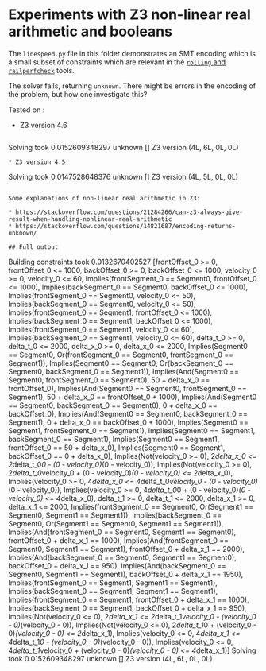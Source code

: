 # Experiments with Z3 non-linear real arithmetic and booleans

The `linespeed.py` file in this folder demonstrates an SMT encoding which
is a small subset of constraints which are relevant in the 
[`rolling` and `railperfcheck`](https://luteberget.github.io/rollingdocs/)
tools.

The solver fails, returning `unknown`. There might be errors in the encoding of the problem,
but how one investigate this?

Tested on :
* Z3 version 4.6 
  ```
Solving took  0.0152609348297
unknown
[]
Z3 version (4L, 6L, 0L, 0L)
  ```
* Z3 version 4.5
  ```
Solving took  0.0147528648376
unknown
[]
Z3 version (4L, 5L, 0L, 0L)
  ```

Some explanations of non-linear real arithmetic in Z3:

* https://stackoverflow.com/questions/21284266/can-z3-always-give-result-when-handling-nonlinear-real-arithmetic
* https://stackoverflow.com/questions/14821687/encoding-returns-unknown/

## Full output
```
Building constraints took  0.0132670402527
[frontOffset_0 >= 0,
 frontOffset_0 <= 1000,
 backOffset_0 >= 0,
 backOffset_0 <= 1000,
 velocity_0 >= 0,
 velocity_0 <= 60,
 Implies(frontSegment_0 == Segment0, frontOffset_0 <= 1000),
 Implies(backSegment_0 == Segment0, backOffset_0 <= 1000),
 Implies(frontSegment_0 == Segment0, velocity_0 <= 50),
 Implies(backSegment_0 == Segment0, velocity_0 <= 50),
 Implies(frontSegment_0 == Segment1, frontOffset_0 <= 1000),
 Implies(backSegment_0 == Segment1, backOffset_0 <= 1000),
 Implies(frontSegment_0 == Segment1, velocity_0 <= 60),
 Implies(backSegment_0 == Segment1, velocity_0 <= 60),
 delta_t_0 >= 0,
 delta_t_0 <= 2000,
 delta_x_0 >= 0,
 delta_x_0 <= 2000,
 Implies(Segment0 == Segment0,
         Or(frontSegment_0 == Segment0,
            frontSegment_0 == Segment1)),
 Implies(Segment0 == Segment0,
         Or(backSegment_0 == Segment0,
            backSegment_0 == Segment1)),
 Implies(And(Segment0 == Segment0,
             frontSegment_0 == Segment0),
         50 + delta_x_0 == frontOffset_0),
 Implies(And(Segment0 == Segment0,
             frontSegment_0 == Segment1),
         50 + delta_x_0 == frontOffset_0 + 1000),
 Implies(And(Segment0 == Segment0,
             backSegment_0 == Segment0),
         0 + delta_x_0 == backOffset_0),
 Implies(And(Segment0 == Segment0,
             backSegment_0 == Segment1),
         0 + delta_x_0 == backOffset_0 + 1000),
 Implies(Segment0 == Segment1, frontSegment_0 == Segment1),
 Implies(Segment0 == Segment1, backSegment_0 == Segment1),
 Implies(Segment0 == Segment1,
         frontOffset_0 == 50 + delta_x_0),
 Implies(Segment0 == Segment1,
         backOffset_0 == 0 + delta_x_0),
 Implies(Not(velocity_0 >= 0),
         2*delta_x_0 <=
         2*delta_t_0*0 - (0 - velocity_0)*(0 - velocity_0)),
 Implies(Not(velocity_0 >= 0),
         2*delta_t_0*velocity_0 +
         (0 - velocity_0)*(0 - velocity_0) <=
         2*delta_x_0),
 Implies(velocity_0 >= 0,
         4*delta_x_0 <=
         4*delta_t_0*velocity_0 -
         (0 - velocity_0)*(0 - velocity_0)),
 Implies(velocity_0 >= 0,
         4*delta_t_0*0 + (0 - velocity_0)*(0 - velocity_0) <=
         4*delta_x_0),
 delta_t_1 >= 0,
 delta_t_1 <= 2000,
 delta_x_1 >= 0,
 delta_x_1 <= 2000,
 Implies(frontSegment_0 == Segment0,
         Or(Segment1 == Segment0, Segment1 == Segment1)),
 Implies(backSegment_0 == Segment0,
         Or(Segment1 == Segment0, Segment1 == Segment1)),
 Implies(And(frontSegment_0 == Segment0,
             Segment1 == Segment0),
         frontOffset_0 + delta_x_1 == 1000),
 Implies(And(frontSegment_0 == Segment0,
             Segment1 == Segment1),
         frontOffset_0 + delta_x_1 == 2000),
 Implies(And(backSegment_0 == Segment0,
             Segment1 == Segment0),
         backOffset_0 + delta_x_1 == 950),
 Implies(And(backSegment_0 == Segment0,
             Segment1 == Segment1),
         backOffset_0 + delta_x_1 == 1950),
 Implies(frontSegment_0 == Segment1, Segment1 == Segment1),
 Implies(backSegment_0 == Segment1, Segment1 == Segment1),
 Implies(frontSegment_0 == Segment1,
         frontOffset_0 + delta_x_1 == 1000),
 Implies(backSegment_0 == Segment1,
         backOffset_0 + delta_x_1 == 950),
 Implies(Not(velocity_0 <= 0),
         2*delta_x_1 <=
         2*delta_t_1*velocity_0 -
         (velocity_0 - 0)*(velocity_0 - 0)),
 Implies(Not(velocity_0 <= 0),
         2*delta_t_1*0 + (velocity_0 - 0)*(velocity_0 - 0) <=
         2*delta_x_1),
 Implies(velocity_0 <= 0,
         4*delta_x_1 <=
         4*delta_t_1*0 - (velocity_0 - 0)*(velocity_0 - 0)),
 Implies(velocity_0 <= 0,
         4*delta_t_1*velocity_0 +
         (velocity_0 - 0)*(velocity_0 - 0) <=
         4*delta_x_1)]
Solving took  0.0152609348297
unknown
[]
Z3 version (4L, 6L, 0L, 0L)
```

